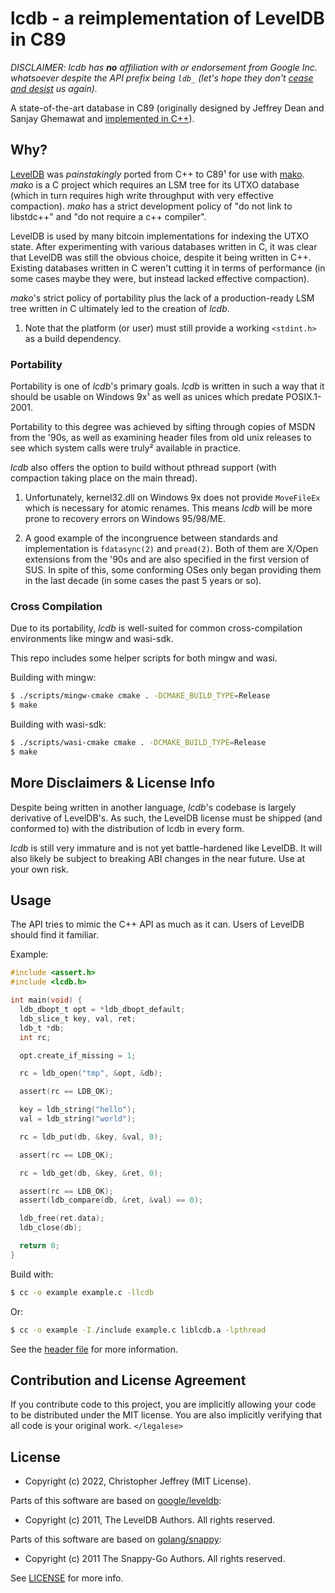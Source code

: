# lcdb - a reimplementation of LevelDB in C89

_DISCLAIMER: lcdb has **no** affiliation with or endorsement from Google Inc.
whatsoever despite the API prefix being `ldb_` (let's hope they don't [cease
and desist][cad] us again)._

A state-of-the-art database in C89 (originally designed by Jeffrey Dean and
Sanjay Ghemawat and [implemented in C++][ldb]).

## Why?

[LevelDB][ldb] was _painstakingly_ ported from C++ to C89¹ for use with [mako].
_mako_ is a C project which requires an LSM tree for its UTXO database (which
in turn requires high write throughput with very effective compaction). _mako_
has a strict development policy of "do not link to libstdc++" and "do not
require a c++ compiler".

LevelDB is used by many bitcoin implementations for indexing the UTXO state.
After experimenting with various databases written in C, it was clear that
LevelDB was still the obvious choice, despite it being written in C++. Existing
databases written in C weren't cutting it in terms of performance (in some
cases maybe they were, but instead lacked effective compaction).

_mako_'s strict policy of portability plus the lack of a production-ready LSM
tree written in C ultimately led to the creation of _lcdb_.

1. Note that the platform (or user) must still provide a working `<stdint.h>`
as a build dependency.

### Portability

Portability is one of _lcdb_'s primary goals. _lcdb_ is written in such a way
that it should be usable on Windows 9x¹ as well as unices which predate
POSIX.1-2001.

Portability to this degree was achieved by sifting through copies of MSDN from
the '90s, as well as examining header files from old unix releases to see which
system calls were truly² available in practice.

_lcdb_ also offers the option to build without pthread support (with compaction
taking place on the main thread).

1. Unfortunately, kernel32.dll on Windows 9x does not provide `MoveFileEx`
which is necessary for atomic renames. This means _lcdb_ will be more prone to
recovery errors on Windows 95/98/ME.

2. A good example of the incongruence between standards and implementation is
`fdatasync(2)` and `pread(2)`. Both of them are X/Open extensions from the '90s
and are also specified in the first version of SUS. In spite of this, some
conforming OSes only began providing them in the last decade (in some cases the
past 5 years or so).

### Cross Compilation

Due to its portability, _lcdb_ is well-suited for common cross-compilation
environments like mingw and wasi-sdk.

This repo includes some helper scripts for both mingw and wasi.

Building with mingw:

``` sh
$ ./scripts/mingw-cmake cmake . -DCMAKE_BUILD_TYPE=Release
$ make
```

Building with wasi-sdk:

``` sh
$ ./scripts/wasi-cmake cmake . -DCMAKE_BUILD_TYPE=Release
$ make
```

## More Disclaimers & License Info

Despite being written in another language, _lcdb_'s codebase is largely
derivative of LevelDB's. As such, the LevelDB license must be shipped (and
conformed to) with the distribution of lcdb in every form.

_lcdb_ is still very immature and is not yet battle-hardened like LevelDB. It
will also likely be subject to breaking ABI changes in the near future.  Use at
your own risk.

## Usage

The API tries to mimic the C++ API as much as it can. Users of LevelDB should
find it familiar.

Example:

``` c
#include <assert.h>
#include <lcdb.h>

int main(void) {
  ldb_dbopt_t opt = *ldb_dbopt_default;
  ldb_slice_t key, val, ret;
  ldb_t *db;
  int rc;

  opt.create_if_missing = 1;

  rc = ldb_open("tmp", &opt, &db);

  assert(rc == LDB_OK);

  key = ldb_string("hello");
  val = ldb_string("world");

  rc = ldb_put(db, &key, &val, 0);

  assert(rc == LDB_OK);

  rc = ldb_get(db, &key, &ret, 0);

  assert(rc == LDB_OK);
  assert(ldb_compare(db, &ret, &val) == 0);

  ldb_free(ret.data);
  ldb_close(db);

  return 0;
}
```

Build with:

``` sh
$ cc -o example example.c -llcdb
```

Or:

``` sh
$ cc -o example -I./include example.c liblcdb.a -lpthread
```

See the [header file][h] for more information.

## Contribution and License Agreement

If you contribute code to this project, you are implicitly allowing your code
to be distributed under the MIT license. You are also implicitly verifying that
all code is your original work. `</legalese>`

## License

- Copyright (c) 2022, Christopher Jeffrey (MIT License).

Parts of this software are based on [google/leveldb][ldb]:

- Copyright (c) 2011, The LevelDB Authors. All rights reserved.

Parts of this software are based on [golang/snappy][snappy]:

- Copyright (c) 2011 The Snappy-Go Authors. All rights reserved.

See [LICENSE] for more info.

[cad]: https://github.com/Level/community/issues/66
[ldb]: https://github.com/google/leveldb
[h]: https://github.com/chjj/lcdb/blob/master/include/lcdb.h
[snappy]: https://github.com/golang/snappy
[mako]: https://github.com/chjj/mako
[LICENSE]: https://github.com/chjj/lcdb/blob/master/LICENSE
